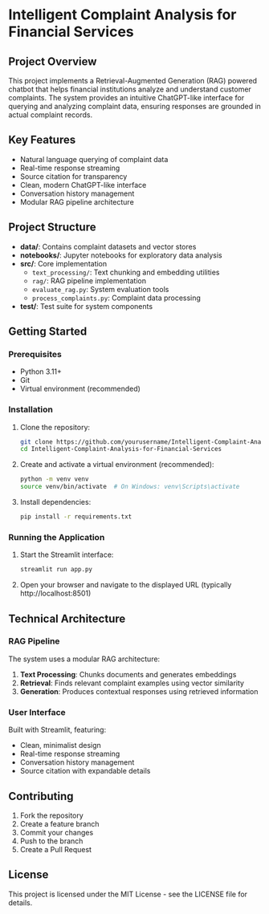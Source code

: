# Intelligent Complaint Analysis for Financial Services

## Project Overview
This project implements a Retrieval-Augmented Generation (RAG) powered chatbot that helps financial institutions analyze and understand customer complaints. The system provides an intuitive ChatGPT-like interface for querying and analyzing complaint data, ensuring responses are grounded in actual complaint records.

## Key Features
- Natural language querying of complaint data
- Real-time response streaming
- Source citation for transparency
- Clean, modern ChatGPT-like interface
- Conversation history management
- Modular RAG pipeline architecture

## Project Structure
- **data/**: Contains complaint datasets and vector stores
- **notebooks/**: Jupyter notebooks for exploratory data analysis
- **src/**: Core implementation
  - `text_processing/`: Text chunking and embedding utilities
  - `rag/`: RAG pipeline implementation
  - `evaluate_rag.py`: System evaluation tools
  - `process_complaints.py`: Complaint data processing
- **test/**: Test suite for system components

## Getting Started

### Prerequisites
- Python 3.11+
- Git
- Virtual environment (recommended)

### Installation
1. Clone the repository:
   ```bash
   git clone https://github.com/yourusername/Intelligent-Complaint-Analysis-for-Financial-Services.git
   cd Intelligent-Complaint-Analysis-for-Financial-Services
   ```

2. Create and activate a virtual environment (recommended):
   ```bash
   python -m venv venv
   source venv/bin/activate  # On Windows: venv\Scripts\activate
   ```

3. Install dependencies:
   ```bash
   pip install -r requirements.txt
   ```

### Running the Application
1. Start the Streamlit interface:
   ```bash
   streamlit run app.py
   ```

2. Open your browser and navigate to the displayed URL (typically http://localhost:8501)

## Technical Architecture

### RAG Pipeline
The system uses a modular RAG architecture:
1. **Text Processing**: Chunks documents and generates embeddings
2. **Retrieval**: Finds relevant complaint examples using vector similarity
3. **Generation**: Produces contextual responses using retrieved information

### User Interface
Built with Streamlit, featuring:
- Clean, minimalist design
- Real-time response streaming
- Conversation history management
- Source citation with expandable details

## Contributing
1. Fork the repository
2. Create a feature branch
3. Commit your changes
4. Push to the branch
5. Create a Pull Request

## License
This project is licensed under the MIT License - see the LICENSE file for details. 